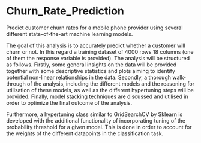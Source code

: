 # Churn_Rate_Prediction
Predict customer churn rates for a mobile phone provider using several different state-of-the-art machine learning models. 

The goal of this analysis is to accurately predict whether a customer will churn or not. In this
regard a training dataset of 4000 rows 18 columns (one of them the response variable is provided).
The analysis will be structured as follows. Firstly, some general insights on the data will be provided
together with some descriptive statistics and plots aiming to identify potential non-linear
relationships in the data. Secondly, a thorough walk-through of the analysis, including the different
models and the reasoning for utilisation of these models, as well as the different hypertuning steps
will be provided. Finally, model stacking techniques are discussed and utilised in order to optimize
the final outcome of the analysis. 

Furthermore, a hypertuning class similar to GridSearchCV by Sklearn is developed with the additional functionality of incorporating tuning of the probability threshold for a given model. This is done in order to account for the weights of the different datapoints in the classification task. 
